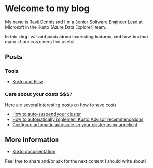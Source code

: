 # Welcome to my blog

My name is [Ravit Dennis](https://www.linkedin.com/in/ravit-dennis-239a5839) and I'm a Senior Software Engineer Lead at Microsoft in the Kusto (Azure Data Explorer) team.

In this blog I will add posts about interesting features, and how-tos that many of our customers find useful.

## Posts

### Tools
* [Kusto and Flow](blogs/KustoAndFlow.md)

### Care about your costs $$$?
Here are several interesting posts on how to save costs
* [How to auto-suspend your cluster](blogs/SaveMoneyUsingFlow.md)
* [How to automatically implement Kusto Advisor recommendations](blogs/AutoImplementRecommendations.md)
* [Configure automatic autoscale on your cluster using armclient](blogs/UseRestToEnableOptimizedAutoscale.md)

## More information

* [Kusto documentation](https://docs.microsoft.com/en-us/connectors/kusto/)

Feel free to share and/or ask for the next content I should write about!